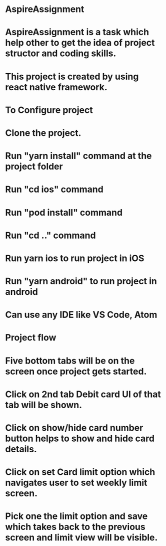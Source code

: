 # AspireAssignment

# AspireAssignment is a task which help other to get the idea of project structor and coding skills.
# This project is created by using react native framework.

# To Configure project 
 # Clone the project.
 # Run "yarn install" command at the project folder
 # Run "cd ios" command
 # Run "pod install" command
 # Run "cd .." command
 # Run yarn ios to run project in iOS
 # Run "yarn android" to run project in android
 # Can use any IDE like VS Code, Atom

 # Project flow
  # Five bottom tabs will be on the screen once project gets started.
  # Click on 2nd tab Debit card UI of that tab will be shown.
  # Click on show/hide card number button helps to show and hide card details.
  # Click on set Card limit option which navigates user to set weekly limit screen.
  # Pick one the limit option and save which takes back to the previous screen and limit view will be visible.  



